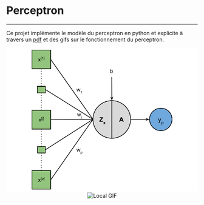 # Perceptron
***
Ce projet implémente le modèle du perceptron en python et explicite à travers un [pdf](./Documentation/Perceptron.pdf) et des gifs sur le fonctionnement du perceptron.

<div style="text-align: center;">
    <img src="./Illustration/Perceptron.png" alt="Local Image">
</div>

<div style="text-align: center;">
    <img src="./Plots/Train-Perceptron-(Sigmoid-LogLoss).gif" alt="Local GIF">
</div>
